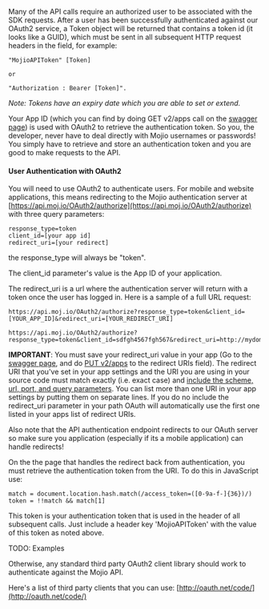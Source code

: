 
Many of the API calls require an authorized user to be associated with the SDK requests. After a user has been successfully authenticated against our OAuth2 service, a Token object will be returned that contains a token id (it looks like a GUID), which must be sent in all subsequent HTTP request headers in the field, for example:

	"MojioAPIToken" [Token]

	or

	"Authorization : Bearer [Token]".

*Note: Tokens have an expiry date which you are able to set or extend.*

Your App ID (which you can find by doing GET v2/apps call on the [swagger page](https://api.moj.io/swagger)) is used with OAuth2 to retrieve the authentication token. So you, the developer, never have to deal directly with Mojio usernames or passwords! You simply have to retrieve and store an authentication token and you are good to make requests to the API. 


#### User Authentication with OAuth2 ####

You will need to use OAuth2 to authenticate users. For mobile and website applications, this means redirecting to the Mojio authentication server at [https://api.moj.io/OAuth2/authorize](https://api.moj.io/OAuth2/authorize) with three query parameters:

	response_type=token
    client_id=[your app id]
    redirect_uri=[your redirect]

the response_type will always be "token".

The client_id parameter's value is the App ID of your application.

The redirect_uri is a url where the authentication server will return with a token once the user has logged in.  Here is a sample of a full URL request:
	
	https://api.moj.io/OAuth2/authorize?response_type=token&client_id=[YOUR_APP_ID]&redirect_uri=[YOUR_REDIRECT_URI]

	https://api.moj.io/OAuth2/authorize?response_type=token&client_id=sdfgh4567fgh567&redirect_uri=http://mydomain.com/callback


**IMPORTANT**: You must save your redirect\_uri value in your app (Go to the [swagger page](https://api.moj.io/swagger), and do [PUT v2/apps](https://api.moj.io/swagger/ui/index#!/Apps/CRUD_PutApp) to the redirect URIs field). The redirect URI that you've set in your app settings and the URI you are using in your source code must match exactly (i.e. exact case) and [include the scheme, url, port, and query parameters](https://en.wikipedia.org/wiki/Uniform_Resource_Identifier#Syntax). You can list more than one URI in your app settings by putting them on separate lines. If you do no include the redirect\_uri parameter in your path OAuth will automatically use the first one listed in your apps list of redirect URIs. 

Also note that the API authentication endpoint redirects to our OAuth server so make sure you application (especially if its a mobile application) can handle redirects! 

On the the page that handles the redirect back from authentication, you must retrieve the authentication token from the URI. To do this in JavaScript use:

    match = document.location.hash.match(/access_token=([0-9a-f-]{36})/)
    token = !!match && match[1]
    
This token is your authentication token that is used in the header of all subsequent calls. Just include a header key 'MojioAPIToken' with the value of this token as noted above.

TODO: Examples

Otherwise, any standard third party OAuth2 client library should work to authenticate against the Mojio API.

Here's a list of third party clients that you can use: [http://oauth.net/code/](http://oauth.net/code/)
